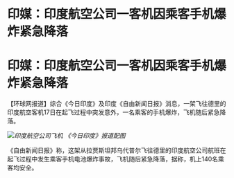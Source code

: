 # 印媒：印度航空公司一客机因乘客手机爆炸紧急降落

# 印媒：印度航空公司一客机因乘客手机爆炸紧急降落

【环球网报道】综合《今日印度》及印度《自由新闻日报》消息，一架飞往德里的印度航空客机17日在起飞过程中突发意外，一名乘客的手机爆炸，飞机随后紧急降落。

![](https://inews.gtimg.com/om_bt/OHjJlnEzsOj1B2WRqPHjtCixzJYYqK9A_q7-ikMY1Oi5MAA/1000)_印度航空公司飞机
《今日印度》报道配图_

《自由新闻日报》称，这架从拉贾斯坦邦乌代普尔飞往德里的印度航空公司航班在起飞过程中发生乘客手机电池爆炸事故，飞机随后紧急降落，据称，机上140名乘客均安全。

